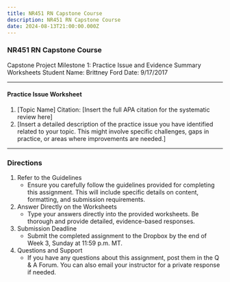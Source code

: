 ```yaml
---
title: NR451 RN Capstone Course
description: NR451 RN Capstone Course
date: 2024-08-13T21:00:00.000Z
---
```


### NR451 RN Capstone Course

Capstone Project Milestone 1: Practice Issue and Evidence Summary Worksheets
Student Name: Brittney Ford
Date: 9/17/2017

***

#### Practice Issue Worksheet

1. \[Topic Name]
   Citation: \[Insert the full APA citation for the systematic review here]
2. \[Insert a detailed description of the practice issue you have identified related to your topic. This might involve specific challenges, gaps in practice, or areas where improvements are needed.]

***

### Directions

1. Refer to the Guidelines
   * Ensure you carefully follow the guidelines provided for completing this assignment. This will include specific details on content, formatting, and submission requirements.
2. Answer Directly on the Worksheets
   * Type your answers directly into the provided worksheets. Be thorough and provide detailed, evidence-based responses.
3. Submission Deadline
   * Submit the completed assignment to the Dropbox by the end of Week 3, Sunday at 11:59 p.m. MT.
4. Questions and Support
   * If you have any questions about this assignment, post them in the Q & A Forum. You can also email your instructor for a private response if needed.
